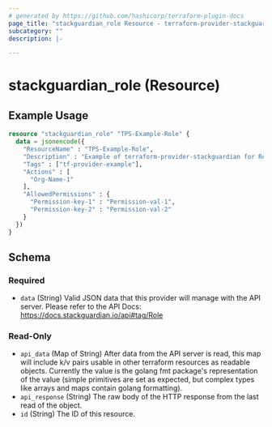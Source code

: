 ```yaml
---
# generated by https://github.com/hashicorp/terraform-plugin-docs
page_title: "stackguardian_role Resource - terraform-provider-stackguardian"
subcategory: ""
description: |-

---
```


# stackguardian_role (Resource)

## Example Usage

```terraform
resource "stackguardian_role" "TPS-Example-Role" {
  data = jsonencode({
    "ResourceName" : "TPS-Example-Role",
    "Description" : "Example of terraform-provider-stackguardian for Role",
    "Tags" : ["tf-provider-example"],
    "Actions" : [
      "Org-Name-1"
    ],
    "AllowedPermissions" : {
      "Permission-key-1" : "Permission-val-1",
      "Permission-key-2" : "Permission-val-2"
    }
  })
}
```

<!-- schema generated by tfplugindocs -->
## Schema

### Required

- `data` (String) Valid JSON data that this provider will manage with the API server. Please refer to the API Docs: https://docs.stackguardian.io/api#tag/Role

### Read-Only

- `api_data` (Map of String) After data from the API server is read, this map will include k/v pairs usable in other terraform resources as readable objects. Currently the value is the golang fmt package's representation of the value (simple primitives are set as expected, but complex types like arrays and maps contain golang formatting).
- `api_response` (String) The raw body of the HTTP response from the last read of the object.
- `id` (String) The ID of this resource.


